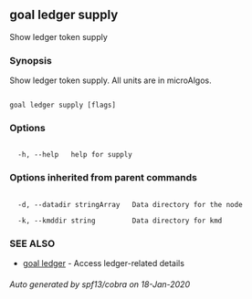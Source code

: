 ## goal ledger supply



Show ledger token supply



### Synopsis



Show ledger token supply. All units are in microAlgos.



```

goal ledger supply [flags]

```



### Options



```

  -h, --help   help for supply

```



### Options inherited from parent commands



```

  -d, --datadir stringArray   Data directory for the node

  -k, --kmddir string         Data directory for kmd

```



### SEE ALSO



* [goal ledger](../../ledger/ledger/)	 - Access ledger-related details


###### Auto generated by spf13/cobra on 18-Jan-2020

